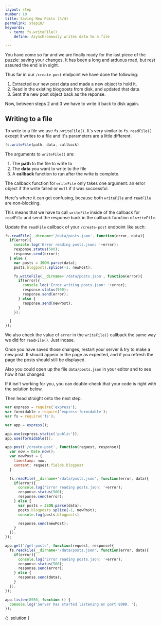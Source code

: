 ```yaml
---
layout: step
number: 10
title: Saving New Posts (4/4)
permalink: step10/
keywords:
  - term: fs.writeFile()
    define: Asynchronously writes data to a file

---
```


You have come so far and we are finally ready for the last piece of the puzzle: saving your changes.  It has been a long and arduous road, but rest assured the end is in sight.

Thus far in our `/create-post` endpoint we have done the following:

1. Extracted our new post data and made a new object to hold it.
2. Read in the existing blogposts from disk, and updated that data.
3. Sent the new post object back as the reponse.

Now, between steps 2 and 3 we have to write it back to disk again.

## Writing to a file

To write to a file we use `fs.writeFile()`.  It's very similar to `fs.readFile()` except it writes to a file and it's parameters are a little different.

```javascript
fs.writeFile(path, data, callback)
```

The arguments to `writeFile()` are:

1. The **path** to the file to write to
2. The **data** you want to write to the file
3. A **callback** function to run after the write is complete.

The callback function for `writeFile` only takes one argument: an error object if the write failed or `null` if it was successful.

Here's where it can get confusing, because both `writeFile` and `readFile` are non-blocking.

This means that we have to call `writeFile` inside of the callback for `readFile` and send the response back in the callback function of `writeFile`.

Update the `readFile` callback of your `/create-post` endpoint like such:

```javascript
fs.readFile(__dirname+'/data/posts.json', function(error, data){
  if(error){
    console.log('Error reading posts.json: '+error);
    response.status(500);
    response.send(error);
  } else {
    var posts = JSON.parse(data);
    posts.blogposts.splice(-1, newPost);

    fs.writeFile(__dirname+'/data/posts.json', function(error){
      if(error){
        console.log('Error writing posts.json: '+error);
        response.status(500);
        response.send(error);        
      } else {
        response.send(newPost);              
      }
    });

  }
});
```

We also check the value of `error` in the `writeFile()` callback the same way we did for `readFile()`.  Just incase.

Once you have saved those changes, restart your server & try to make a new post.  It should appear in the page as expected, and if you refresh the page the posts should still be displayed.

Also you could open up the file `data/posts.json` in your editor and to see how it has changed.

If it isn't working for you, you can double-check that your code is right with the solution below.

Then head straight onto the next step.

```javascript
var express = require('express');
var formidable = require('express-formidable');
var fs = require('fs');

var app = express();

app.use(express.static('public'));
app.use(formidable());

app.post('/create-post', function(request, response){
  var now = Date.now();
  var newPost = {
    timestamp: now,
    content: request.fields.blogpost
  }

  fs.readFile(__dirname+'/data/posts.json', function(error, data){
    if(error){
      console.log('Error reading posts.json: '+error);
      response.status(500);
      response.send(error);
    } else {
      var posts = JSON.parse(data);
      posts.blogposts.splice(-1, newPost);
      console.log(posts.blogposts)

      response.send(newPost);
    }
  });
});

app.get('/get-posts', function(request, response){
  fs.readFile(__dirname+'/data/posts.json', function(error, data){
    if(error){
      console.log('Error reading posts.json: '+error);
      response.status(500);
      response.send(error);
    } else {
      response.send(data);
    }
  });
});

app.listen(8080, function () {
  console.log('Server has started listening on port 8080. ');
});
```
{: .solution }
